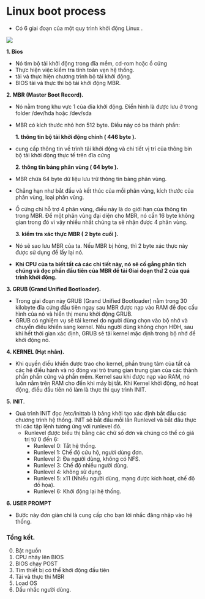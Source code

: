 # Linux boot process

- Có 6 giai đoạn của một quy trình khởi động Linux .

![](https://www.linuxnix.com/wp-content/uploads/2013/04/Linux-Booting-process.png)

**1. Bios**
-  Nó tìm bộ tải khởi động trong đĩa mềm, cd-rom hoặc ổ cứng
-  Thực hiện việc kiểm tra tính toàn vẹn hệ thống.
-  tải và thực hiện chương trình bộ tải khởi động.
-  BIOS tải và thực thi bộ tải khởi động MBR.

**2. MBR (Master Boot Record).**
- Nó nằm trong khu vực 1 của đĩa khởi động. Điển hình là được lưu ở trong folder /dev/hda hoặc /dev/sda
- MBR có kích thước nhỏ hơn 512 byte. Điều này có ba thành phần:

   **1. thông tin bộ tải khởi động chính ( 446 byte ).**
   
- cung cấp thông tin về trình tải khởi động và chi tiết vị trí của thông bin bộ tải khởi động thực tế trên đĩa cứng 

   **2. thông tin bảng phân vùng ( 64 byte ).**
   
- MBR chứa 64 byte dữ liệu lưu trữ thông tin bảng phân vùng.
- Chẳng hạn như bắt đầu và kết thúc của mỗi phân vùng, kích thước của phân vùng, loại phân vùng.
- Ổ cứng chỉ hỗ trợ 4 phân vùng, điều này là do giới hạn của thông tin trong MBR. Để một phân vùng đại diện cho MBR, nó cần 16 byte không gian trong đó vì vậy nhiều nhất chúng ta sẽ nhận được 4 phân vùng.

   **3. kiểm tra xác thực MBR  ( 2 byte cuối ).**
   
-  Nó sẽ sao lưu MBR của ta.  Nếu MBR bị hỏng, thì 2 byte xác thực này được sử dụng để lấy lại nó.

- **Khi CPU của ta biết tất cả các chi tiết này, nó sẽ cố gắng phân tích chúng và đọc phần đầu tiên của MBR để tải Giai đoạn thứ 2 của quá trình khởi động.**

**3. GRUB (Grand Unified Bootloader).**
- Trong giai đoạn này GRUB (Grand Unified Bootloader) nằm trong 30 kilobyte đĩa cứng đầu tiên ngay sau MBR được nạp vào RAM để đọc cấu hình của nó và hiển thị menu khởi động GRUB.
- GRUB có nghiệm vụ sẽ tải kernel do người dùng chọn vào bộ nhớ và chuyển điều khiển sang kernel. Nếu người dùng không chọn HĐH, sau khi hết thời gian xác định, GRUB sẽ tải kernel mặc định trong bộ nhớ để khởi động nó.

**4. KERNEL (Hạt nhân).**
- Khi quyền điều khiển được trao cho kernel, phần trung tâm của tất cả các hệ điều hành và nó đóng vai trò trung gian trung gian của các thành phần phần cứng và phần mềm. Kernel sau khi được nạp vào RAM, nó luôn nằm trên RAM cho đến khi máy bị tắt. Khi Kernel khởi động, nó hoạt động, điều đầu tiên nó làm là thực thi quy trình INIT.

**5. INIT**.
- Quá trình INIT đọc /etc/inittab là bảng khởi tạo xác định bắt đầu các chương trình hệ thống. INIT sẽ bắt đầu mỗi lần Runlevel và bắt đầu thực thi các tập lệnh tương ứng với runlevel đó.
  -  Runlevel được biểu thị bằng các chữ số đơn và chúng có thể có giá trị từ 0 đến 6:
     - Runlevel 0: Tắt hệ thống.
     - Runlevel 1: Chế độ cứu hộ, người dùng đơn.
     - Runlevel 2: Đa người dùng, không có NFS.
     - Runlevel 3: Chế độ nhiều người dùng.
     - Runlevel 4: không sử dụng.
     - Runlevel 5: x11 (Nhiều người dùng, mạng được kích hoạt, chế độ đồ họa).
     - Runlevel 6: Khởi động lại hệ thống.
 
**6. USER PROMPT**
- Bước này đơn giản chỉ là cung cấp cho bạn lời nhắc đăng nhập vào hệ thống.


### Tổng kết.

0. Bật nguồn 
1. CPU nhảy lên BIOS 
2. BIOS chạy POST 
3. Tìm thiết bị có thể khởi động đầu tiên 
4. Tải và thực thi MBR 
5. Load OS 
6. Dấu nhắc người dùng.

